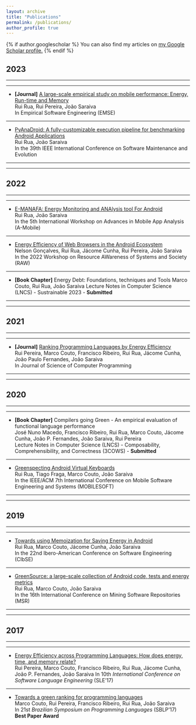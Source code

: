 ```yaml
---
layout: archive
title: "Publications"
permalink: /publications/
author_profile: true
---
```


{% if author.googlescholar %}
  You can also find my articles on <u><a href="{{author.googlescholar}}">my Google Scholar profile</a>.</u>
{% endif %}

## 2023

---
---

- **[Journal]** [A large-scale empirical study on mobile performance: Energy, Run-time and Memory]()  
Rui Rua, Rui Pereira, João Saraiva  
In Empirical Software Engineering (EMSE)

--- 

- [PyAnaDroid: A fully-customizable execution pipeline for benchmarking Android Applications](https://github.com/RRua/rrua.github.io/blob/master/_publications/pyanadroid.pdf)  
Rui Rua, João Saraiva  
In the 39th IEEE International Conference on Software Maintenance and Evolution

---
---


## 2022

---
---

- [E-MANAFA: Energy Monitoring and ANAlysis tool For Android](https://github.com/RRua/rrua.github.io/blob/master/_publications/ASEW_22_Manafa.pdf)  
Rui Rua, João Saraiva  
In the 5th International Workshop on Advances in Mobile App Analysis (A-Mobile)

---

- [Energy Efficiency of Web Browsers in the Android Ecosystem](https://arxiv.org/pdf/2205.11399)  
Nelson Gonçalves, Rui Rua, Jácome Cunha, Rui Pereira, João Saraiva  
In the 2022 Workshop on Resource AWareness of Systems and Society (RAW)

---

- **[Book Chapter]** Energy Debt: Foundations, techniques and Tools
Marco Couto, Rui Rua, João Saraiva
Lecture Notes in Computer Science (LNCS) - Sustrainable 2023 - **Submitted**

---
---

## 2021

---
---
- **[Journal]** [Ranking Programming Languages by Energy Efficiency](http://states.github.io/files/j2.pdf)  
Rui Pereira, Marco Couto, Francisco Ribeiro, Rui Rua, Jácome Cunha, João Paulo Fernandes, João Saraiva  
In Journal of Science of Computer Programming 

---
---

## 2020

---
---

- **[Book Chapter]** Compilers going Green - An empirical evaluation of functional language performance    
José Nuno Macedo, Francisco Ribeiro, Rui Rua, Marco Couto, Jácome Cunha, João P. Fernandes, João Saraiva, Rui Pereira    
Lecture Notes in Computer Science (LNCS) - Composability, Comprehensibility, and Correctness (3COWS) - **Submitted**

---

- [Greenspecting Android Virtual Keyboards](https://repositorium.sdum.uminho.pt/bitstream/1822/68617/1/MobileSoftKeyboards-28.pdf)  
Rui Rua, Tiago Fraga, Marco Couto, João Saraiva  
In the IEEE/ACM 7th International Conference on Mobile Software Engineering and Systems (MOBILESOFT)

---
---

## 2019

---
---

- [Towards using Memoization for Saving Energy in Android](https://web.fe.up.pt/~jacome/downloads/CIBSE19b.pdf)  
Rui Rua, Marco Couto, Jácome Cunha, João Saraiva  
In the 22nd Ibero-American Conference on Software Engineering (CIbSE)

---

- [GreenSource: a large-scale collection of Android code, tests and energy metrics](https://repositorium.sdum.uminho.pt/bitstream/1822/68619/4/GreenSource-MSR2019-Proceedings.pdf)  
Rui Rua, Marco Couto, João Saraiva  
In the 16th International Conference on Mining Software Repositories (MSR)

---
---

## 2017

---
---

- [Energy Efficiency across Programming Languages: How does energy, time, and memory relate?](http://states.github.io/files/p17.pdf)   
Rui Pereira, Marco Couto, Francisco Ribeiro, Rui Rua, Jácome Cunha, João P. Fernandes, João Saraiva
In 10th *International Conference on Software Language Engineering* (SLE’17)

---

- [Towards a green ranking for programming languages](http://states.github.io/files/p16.pdf)    
Marco Couto, Rui Pereira, Francisco Ribeiro, Rui Rua, João Saraiva  
In 21st *Brazilian Symposium on Programming Languages* (SBLP’17)  
**Best Paper Award**

